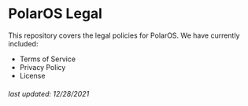 # PolarOS Legal

This repository covers the legal policies for PolarOS. We have currently included:
- Terms of Service
- Privacy Policy
- License

###### *last updated: 12/28/2021*
